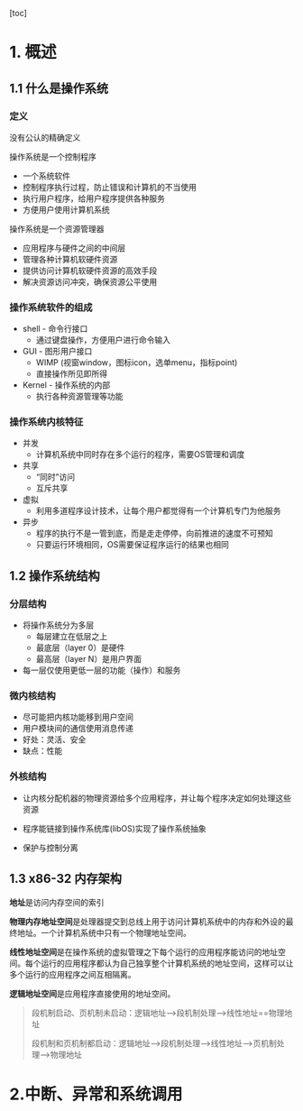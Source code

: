 [toc]

# 1. 概述

## 1.1 什么是操作系统

### 定义

没有公认的精确定义

操作系统是一个控制程序

+ 一个系统软件
+ 控制程序执行过程，防止错误和计算机的不当使用
+ 执行用户程序，给用户程序提供各种服务
+ 方便用户使用计算机系统

操作系统是一个资源管理器

+ 应用程序与硬件之间的中间层
+ 管理各种计算机软硬件资源
+ 提供访问计算机软硬件资源的高效手段
+ 解决资源访问冲突，确保资源公平使用

### 操作系统软件的组成

+ shell - 命令行接口
  + 通过键盘操作，方便用户进行命令输入
+ GUI - 图形用户接口
  + WIMP (视窗window，图标icon，选单menu，指标point)
  + 直接操作所见即所得
+ Kernel - 操作系统的内部
  + 执行各种资源管理等功能

### 操作系统内核特征

+ 并发  
  + 计算机系统中同时存在多个运行的程序，需要OS管理和调度
+ 共享
  + “同时”访问
  + 互斥共享
+ 虚拟
  + 利用多道程序设计技术，让每个用户都觉得有一个计算机专门为他服务
+ 异步
  + 程序的执行不是一管到底，而是走走停停，向前推进的速度不可预知
  + 只要运行环境相同，OS需要保证程序运行的结果也相同

## 1.2 操作系统结构

### 分层结构

+ 将操作系统分为多层
  + 每层建立在低层之上
  + 最底层（layer 0）是硬件
  + 最高层（layer N）是用户界面
+ 每一层仅使用更低一层的功能（操作）和服务

### 微内核结构

+ 尽可能把内核功能移到用户空间
+ 用户模块间的通信使用消息传递
+ 好处：灵活、安全
+ 缺点：性能

### 外核结构

+ 让内核分配机器的物理资源给多个应用程序，并让每个程序决定如何处理这些资源

+ 程序能链接到操作系统库(libOS)实现了操作系统抽象

+ 保护与控制分离

## 1.3 x86-32 内存架构

**地址**是访问内存空间的索引

**物理内存地址空间**是处理器提交到总线上用于访问计算机系统中的内存和外设的最终地址。一个计算机系统中只有一个物理地址空间。

**线性地址空间**是在操作系统的虚拟管理之下每个运行的应用程序能访问的地址空间。每个运行的应用程序都认为自己独享整个计算机系统的地址空间，这样可以让多个运行的应用程序之间互相隔离。

**逻辑地址空间**是应用程序直接使用的地址空间。

> 段机制启动、页机制未启动：逻辑地址-->段机制处理-->线性地址==物理地址
>
> 段机制和页机制都启动：逻辑地址-->段机制处理-->线性地址-->页机制处理-->物理地址

# 2.中断、异常和系统调用

